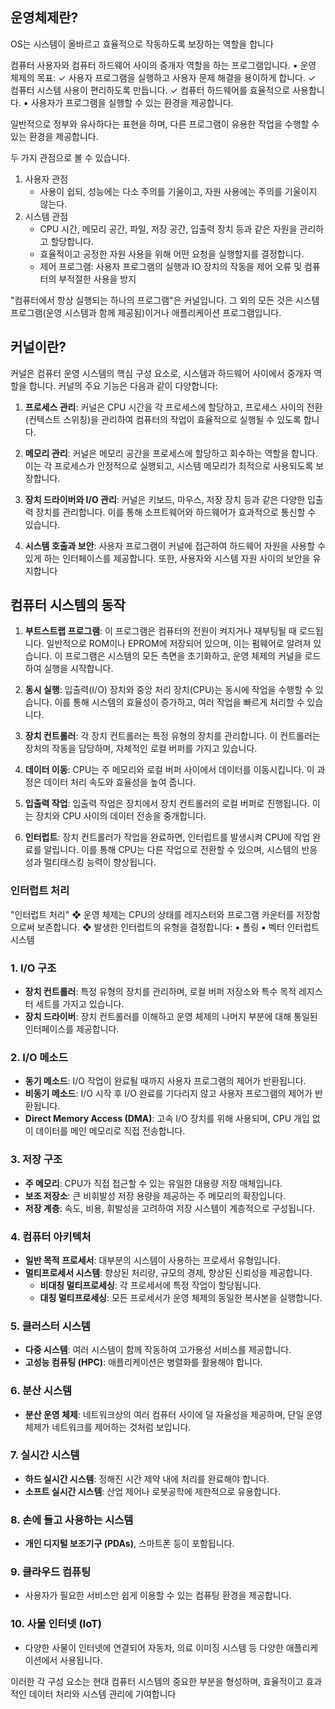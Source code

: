 ## 운영체제란?
OS는 시스템이 올바르고 효율적으로 작동하도록 보장하는 역할을 합니다

컴퓨터 사용자와 컴퓨터 하드웨어 사이의 중개자 역할을 하는 프로그램입니다. 
▪ 운영 체제의 목표: 
✓ 사용자 프로그램을 실행하고 사용자 문제 해결을 용이하게 합니다. 
✓ 컴퓨터 시스템 사용이 편리하도록 만듭니다. 
✓ 컴퓨터 하드웨어를 효율적으로 사용합니다. ▪ 사용자가 프로그램을 실행할 수 있는 환경을 제공합니다.

일반적으로 정부와 유사하다는 표현을 하며, 다른 프로그램이 유용한 작업을 수행할 수 있는 환경을 제공합니다.

두 가지 관점으로 볼 수 있습니다.
1. 사용자 관점
	* 사용이 쉽되, 성능에는 다소 주의를 기울이고, 자원 사용에는 주의를 기울이지 않는다.
2. 시스템 관점
	* CPU 시간, 메모리 공간, 파일, 저장 공간, 입출력 장치 등과 같은 자원을 관리하고 할당합니다.
	* 효율적이고 공정한 자원 사용을 위해 어떤 요청을 실행할지를 결정합니다.
	* 제어 프로그램: 사용자 프로그램의 실행과 IO 장치의 작동을 제어 오류 및 컴퓨터의 부적절한 사용을 방지

"컴퓨터에서 항상 실행되는 하나의 프로그램"은 커널입니다. 그 외의 모든 것은 시스템 프로그램(운영 시스템과 함께 제공됨)이거나 애플리케이션 프로그램입니다.

## 커널이란?
커널은 컴퓨터 운영 시스템의 핵심 구성 요소로, 시스템과 하드웨어 사이에서 중개자 역할을 합니다. 커널의 주요 기능은 다음과 같이 다양합니다:

1. **프로세스 관리**: 커널은 CPU 시간을 각 프로세스에 할당하고, 프로세스 사이의 전환(컨텍스트 스위칭)을 관리하여 컴퓨터의 작업이 효율적으로 실행될 수 있도록 합니다.
    
2. **메모리 관리**: 커널은 메모리 공간을 프로세스에 할당하고 회수하는 역할을 합니다. 이는 각 프로세스가 안정적으로 실행되고, 시스템 메모리가 최적으로 사용되도록 보장합니다.
    
3. **장치 드라이버와 I/O 관리**: 커널은 키보드, 마우스, 저장 장치 등과 같은 다양한 입출력 장치를 관리합니다. 이를 통해 소프트웨어와 하드웨어가 효과적으로 통신할 수 있습니다.
    
4. **시스템 호출과 보안**: 사용자 프로그램이 커널에 접근하여 하드웨어 자원을 사용할 수 있게 하는 인터페이스를 제공합니다. 또한, 사용자와 시스템 자원 사이의 보안을 유지합니다

## 컴퓨터 시스템의 동작

1. **부트스트랩 프로그램**: 이 프로그램은 컴퓨터의 전원이 켜지거나 재부팅될 때 로드됩니다. 일반적으로 ROM이나 EPROM에 저장되어 있으며, 이는 펌웨어로 알려져 있습니다. 이 프로그램은 시스템의 모든 측면을 초기화하고, 운영 체제의 커널을 로드하여 실행을 시작합니다.
    
2. **동시 실행**: 입출력(I/O) 장치와 중앙 처리 장치(CPU)는 동시에 작업을 수행할 수 있습니다. 이를 통해 시스템의 효율성이 증가하고, 여러 작업을 빠르게 처리할 수 있습니다.
    
3. **장치 컨트롤러**: 각 장치 컨트롤러는 특정 유형의 장치를 관리합니다. 이 컨트롤러는 장치의 작동을 담당하며, 자체적인 로컬 버퍼를 가지고 있습니다.
    
4. **데이터 이동**: CPU는 주 메모리와 로컬 버퍼 사이에서 데이터를 이동시킵니다. 이 과정은 데이터 처리 속도와 효율성을 높여 줍니다.
    
5. **입출력 작업**: 입출력 작업은 장치에서 장치 컨트롤러의 로컬 버퍼로 진행됩니다. 이는 장치와 CPU 사이의 데이터 전송을 중개합니다.
    
6. **인터럽트**: 장치 컨트롤러가 작업을 완료하면, 인터럽트를 발생시켜 CPU에 작업 완료를 알립니다. 이를 통해 CPU는 다른 작업으로 전환할 수 있으며, 시스템의 반응성과 멀티태스킹 능력이 향상됩니다.

### 인터럽트 처리
"인터럽트 처리"
❖ 운영 체제는 CPU의 상태를 레지스터와 프로그램 카운터를 저장함으로써 보존합니다. 
❖ 발생한 인터럽트의 유형을 결정합니다: 
	▪ 폴링 
	▪ 벡터 인터럽트 시스템


### 1. I/O 구조

- **장치 컨트롤러**: 특정 유형의 장치를 관리하며, 로컬 버퍼 저장소와 특수 목적 레지스터 세트를 가지고 있습니다.
- **장치 드라이버**: 장치 컨트롤러를 이해하고 운영 체제의 나머지 부분에 대해 통일된 인터페이스를 제공합니다.

### 2. I/O 메소드

- **동기 메소드**: I/O 작업이 완료될 때까지 사용자 프로그램의 제어가 반환됩니다.
- **비동기 메소드**: I/O 시작 후 I/O 완료를 기다리지 않고 사용자 프로그램의 제어가 반환됩니다.
- **Direct Memory Access (DMA)**: 고속 I/O 장치를 위해 사용되며, CPU 개입 없이 데이터를 메인 메모리로 직접 전송합니다.

### 3. 저장 구조

- **주 메모리**: CPU가 직접 접근할 수 있는 유일한 대용량 저장 매체입니다.
- **보조 저장소**: 큰 비휘발성 저장 용량을 제공하는 주 메모리의 확장입니다.
- **저장 계층**: 속도, 비용, 휘발성을 고려하여 저장 시스템이 계층적으로 구성됩니다.

### 4. 컴퓨터 아키텍처

- **일반 목적 프로세서**: 대부분의 시스템이 사용하는 프로세서 유형입니다.
- **멀티프로세서 시스템**: 향상된 처리량, 규모의 경제, 향상된 신뢰성을 제공합니다.
    - **비대칭 멀티프로세싱**: 각 프로세서에 특정 작업이 할당됩니다.
    - **대칭 멀티프로세싱**: 모든 프로세서가 운영 체제의 동일한 복사본을 실행합니다.

### 5. 클러스터 시스템

- **다중 시스템**: 여러 시스템이 함께 작동하여 고가용성 서비스를 제공합니다.
- **고성능 컴퓨팅 (HPC)**: 애플리케이션은 병렬화를 활용해야 합니다.

### 6. 분산 시스템

- **분산 운영 체제**: 네트워크상의 여러 컴퓨터 사이에 덜 자율성을 제공하며, 단일 운영 체제가 네트워크를 제어하는 것처럼 보입니다.

### 7. 실시간 시스템

- **하드 실시간 시스템**: 정해진 시간 제약 내에 처리를 완료해야 합니다.
- **소프트 실시간 시스템**: 산업 제어나 로봇공학에 제한적으로 유용합니다.

### 8. 손에 들고 사용하는 시스템

- **개인 디지털 보조기구 (PDAs)**, 스마트폰 등이 포함됩니다.

### 9. 클라우드 컴퓨팅

- 사용자가 필요한 서비스만 쉽게 이용할 수 있는 컴퓨팅 환경을 제공합니다.

### 10. 사물 인터넷 (IoT)

- 다양한 사물이 인터넷에 연결되어 자동차, 의료 이미징 시스템 등 다양한 애플리케이션에서 사용됩니다.

이러한 각 구성 요소는 현대 컴퓨터 시스템의 중요한 부분을 형성하며, 효율적이고 효과적인 데이터 처리와 시스템 관리에 기여합니다